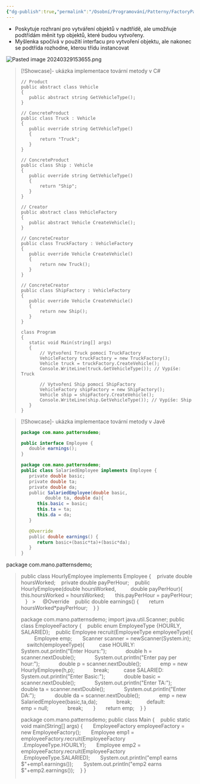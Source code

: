 ```yaml
---
{"dg-publish":true,"permalink":"/Osobní/Programování/Patterny/FactoryPattern/","created":"2024-03-29T16:56:05.011+01:00","updated":"2024-04-02T12:05:41.552+02:00"}
---
```


- Poskytuje rozhraní pro vytváření objektů v nadtřídě, ale umožňuje podtřídám měnit typ objektů, které budou vytvořeny.
- Myšlenka spočívá v použití interfacu pro vytvoření objektu, ale nakonec se podtřída rozhodne, kterou třídu instancovat

![Pasted image 20240329153655.png](/img/user/Images/Pasted%20image%2020240329153655.png)

> [!Showcase]- ukázka implementace tovární metody v C#
> ```CSharp
>// Product
>public abstract class Vehicle
>{
>    public abstract string GetVehicleType();
>}
>
>// ConcreteProduct
>public class Truck : Vehicle
>{
>    public override string GetVehicleType()
>    {
>        return "Truck";
>    }
>}
>
>// ConcreteProduct
>public class Ship : Vehicle
>{
>    public override string GetVehicleType()
>    {
>        return "Ship";
>    }
>}
>
>// Creator
>public abstract class VehicleFactory
>{
>    public abstract Vehicle CreateVehicle();
>}
>
>// ConcreteCreator
>public class TruckFactory : VehicleFactory
>{
>    public override Vehicle CreateVehicle()
>    {
>        return new Truck();
>    }
>}
>
>// ConcreteCreator
>public class ShipFactory : VehicleFactory
>{
>    public override Vehicle CreateVehicle()
>    {
>        return new Ship();
>    }
>}
>
>class Program
>{
>    static void Main(string[] args)
>    {
>        // Vytvoření Truck pomocí TruckFactory
>        VehicleFactory truckFactory = new TruckFactory();
>        Vehicle truck = truckFactory.CreateVehicle();
>        Console.WriteLine(truck.GetVehicleType()); // Vypíše: Truck
>
>        // Vytvoření Ship pomocí ShipFactory
>        VehicleFactory shipFactory = new ShipFactory();
>        Vehicle ship = shipFactory.CreateVehicle();
>        Console.WriteLine(ship.GetVehicleType()); // Vypíše: Ship
>    }
>}
>```

> [!Showcase]- ukázka implementace tovární metody v Javě
>```Java
>package com.mano.patternsdemo;
>
>public interface Employee {
>   double earnings();
>}
>
>package com.mano.patternsdemo;
>public class SalariedEmployee implements Employee {
>   private double basic;
>   private double ta;
>   private double da;
>   public SalariedEmployee(double basic,
>         double ta, double da){
>      this.basic = basic;
>      this.ta = ta;
>      this.da = da;
>   }
>
>   @Override
>   public double earnings() {
>      return basic+(basic*ta)+(basic*da);
>   }
>}
>
package com.mano.patternsdemo;
>
>public class HourlyEmployee implements Employee {
>   private double hoursWorked;
>   private double payPerHour;
>   public HourlyEmployee(double hoursWorked,
>         double payPerHour){
>      this.hoursWorked = hoursWorked;
>      this.payPerHour = payPerHour;
>   }
  > 
>   @Override
>   public double earnings() {
>      return hoursWorked*payPerHour;
>   }
>}
>
>package com.mano.patternsdemo;
>import java.util.Scanner;
>public class EmployeeFactory {
>   public enum EmployeeType {HOURLY, SALARIED};
>   public Employee recruit(EmployeeType employeeType){
>         Employee emp;
>      Scanner scanner = newScanner(System.in);
>      switch(employeeType){
>         case HOURLY:
>            System.out.println("Enter Hours:");
>            double h = scanner.nextDouble();
>            System.out.println("Enter pay per hour:");
>            double p = scanner.nextDouble();
>            emp = new HourlyEmployee(h,p);
>            break;
>         case SALARIED:
>            System.out.println("Enter Basic:");
>            double basic = scanner.nextDouble();
>            System.out.println("Enter TA:");
>            double ta = scanner.nextDouble();
>            System.out.println("Enter DA:");
>            double da = scanner.nextDouble();
>            emp = new SalariedEmployee(basic,ta,da);
>            break;
>         default:
>            emp = null;
>            break;
>      }
>      return emp;
>   }
>}
 >
>package com.mano.patternsdemo;
>public class Main {
>   public static void main(String[] args) {
>      EmployeeFactory employeeFactory = new EmployeeFactory();
>      Employee emp1 = employeeFactory.recruit(EmployeeFactory
>         .EmployeeType.HOURLY);
>      Employee emp2 = employeeFactory.recruit(EmployeeFactory
>         .EmployeeType.SALARIED);
>      System.out.println("emp1 earns $"+emp1.earnings());
>      System.out.println("emp2 earns $"+emp2.earnings());
>   }
>}
>```
